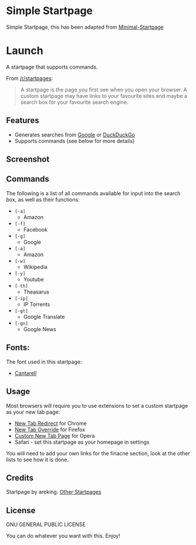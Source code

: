 # Simple Startpage

Simple Startpage, this has been adapted from [Minimal-Startpage](https://github.com/areking/Minimal-startpage)


# Launch

A startpage that supports commands.

From [/r/startpages](https://www.reddit.com/r/startpages):

> A startpage is the page you first see when you open your browser. A custom startpage may have links to your favourite sites and maybe a search box for your favourite search engine.

## Features

- Generates searches from [Google](https://google.com/) or  [DuckDuckGo](https://duckduckgo.com/)
- Supports commands (see below for more details)


## Screenshot


## Commands

The following is a list of all commands available for input into the search box, as well as their functions:

- `[-a]`
  - Amazon
- `[-f]`
  - Facebook
- `[-g]`
  - Google
- `[-a]`
  - Amazon
- `[-w]`
  - Wikipedia
- `[-y]`
  - Youtube
- `[-th]`
  - Theasarus
- `[-ip]`
  - IP Torrents
- `[-gt]`
  - Google Translate
- `[-gn]`
  - Google News

## Fonts:
The font used in this startpage:
* [Cantarell](https://fonts.google.com/specimen/Cantarell)

## Usage

Most browsers will require you to use extensions to set a custom startpage as your new tab page:

- [New Tab Redirect](https://chrome.google.com/webstore/detail/new-tab-redirect/icpgjfneehieebagbmdbhnlpiopdcmna) for Chrome
- [New Tab Override](https://addons.mozilla.org/en-US/firefox/addon/new-tab-override/) for Firefox
- [Custom New Tab Page](https://addons.opera.com/en/extensions/details/custom-new-tab-page/) for Opera
- Safari - set this startpage as your homepage in settings

You will need to add your own links for the finacne section, look at the other lists to see how it is done. 

## Credits

Startpage by areking.
[Other Startpages](https://areking.github.io/)

## License

GNU GENERAL PUBLIC LICENSE

You can do whatever you want with this. Enjoy!



